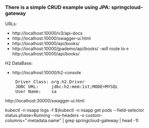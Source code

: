 ### There is a simple CRUD example using JPA: springcloud-gateway
URLs:
- http://localhost:10000/v3/api-docs
- http://localhost:10000/swagger-ui.html
- http://localhost:10000/api/books/
- http://localhost:10000/jpademo/api/books/ -will route to-> http://localhost:10000/api/books/

H2 DataBase:
- http://localhost:10000/h2-console
<pre>
    Driver Class: org.h2.Driver
    JDBC URL:     jdbc:h2:mem:1st;MODE=MYSQL
    User Name:    sa
</pre>

http://localhost:30000/swagger-ui.html

kubectl -n nsapp logs -f $(kubectl -n nsapp get pods --field-selector status.phase=Running --no-headers -o custom-columns=":metadata.name" | grep springcloud-gateway | head -1)